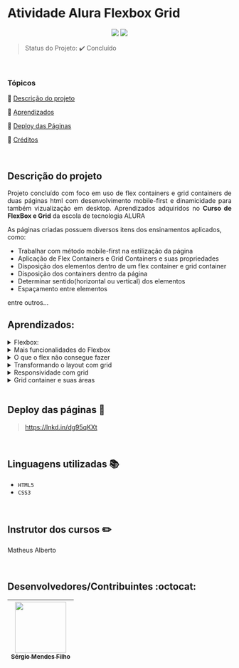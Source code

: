 <h1>Atividade Alura Flexbox Grid</h1>

<p align="center">
  <img src="http://img.shields.io/static/v1?label=VSCode&message=1.72.0&color=blue&style=for-the-badge"/>
  <img src="http://img.shields.io/static/v1?label=STATUS&message=CONCLUIDO&color=GREEN&style=for-the-badge"/>
</p>

> Status do Projeto: :heavy_check_mark: Concluído

<br>
 
### Tópicos 

:small_blue_diamond: [Descrição do projeto](#descrição-do-projeto)

:small_blue_diamond: [Aprendizados](#aprendizados)

:small_blue_diamond: [Deploy das Páginas](#deploy-das-páginas-dash)

:small_blue_diamond: [Créditos](#linguagens-utilizadas-books)

<br>

## Descrição do projeto 

<p align="justify">
  Projeto concluído com foco em uso de flex containers e grid containers de duas páginas html com desenvolvimento mobile-first e dinamicidade para também vizualização em desktop.
  Aprendizados adquiridos no <strong>Curso de FlexBox e Grid</strong> da escola de tecnologia ALURA
</p>

As páginas criadas possuem diversos itens dos ensinamentos aplicados, como:

- Trabalhar com método mobile-first na estilização da página
- Aplicação de Flex Containers e Grid Containers e suas propriedades
- Disposição dos elementos dentro de um flex container e grid container
- Disposição dos containers dentro da página
- Determinar sentido(horizontal ou vertical) dos elementos
- Espaçamento entre elementos

entre outros...
<br>

## Aprendizados:

<details>
<summary>Flexbox:</summary>

- O que é um flex-container;
  - Flex container é o elemento que recebe grande parte das propriedades de posicionamento para suas tags filhas;

- As propriedades de posicionamento justify-content e align-items;
  - justify-content distribui o espaço restante do flex container entre suas tags filhas e align-items alinha verticalmente as tags filhas, ou seja, são propriedades de posicionamento horizontal e vertical respectivamente.

</details>

<details>
<summary>Mais funcionalidades do Flexbox</summary>

- Como criar quebra de linha de um flex-container com a propriedade flex-wrap;
  - flex-wrap é a propriedade que usamos quando não existe mais espaço para comportar todos os elementos horizontalmente/verticalmente e é necessário uma “quebra de linha” para manter a proporção dos elementos.
  
- Alterar a orientação do flex container com a propriedade flex-direction;
  - Naturalmente a orientação do flex container é na horizontal e para trocar o seu eixo, basta usar a propriedade flex-direction.
  
- Propriedades de posicionamento de um flex-item com justify-self e align-self;
  - As propriedades de posicionamento justify-content e align-items movimentam todos os flex items, se precisamos de um posicionamento individual, usamos as propriedades -self nos flex items específicos.
  
- Uso de flex para remanejar pseudo-elementos;
  - Existem diversas situações que a propriedade de flex pode ser utilizada. É inclusive um incentivo usar flex no lugar de trocar o display para inline/inline-block.
</details>

<details>
<summary>O que o flex não consegue fazer</summary>

- As limitações de trabalhar com flexbox;
  - A principal delas é trabalhar com dois eixos ao mesmo tempo, eixo vertical e horizontal.
  
- O funcionamento básico do grid;
  - A ideia de grid container é bem parecida com flex container, mas no grid container o fluxo é vertical e também ganhamos acesso a outras propriedades.
  
- Propriedades para criar linhas e colunas: grid-template-rows e grid-template-columns;
  - Os valores que essas propriedades recebem são os tamanhos das colunas/linhas. Ex: para 3 colunas de 30px a propriedade se escreve: grid-template-columns: 30px 30px 30px.
  
- Nova unidade de medida fr;
  - É a unidade de medida para trabalhar com proporções de uma maneira mais simples do que porcentagem. Principalmente quando a porcentagem é uma dízima periódica.
  
- Mescla de linhas e colunas com as propriedades grid-columns: span n e grid-rows: span n;
  - É o conceito de “mescla de células”. Serve para dizer quantas colunas/linhas um elemento ocupa dentro do grid container.
</details>

<details>
<summary>Transformando o layout com grid</summary>

- As propriedades column-gap, row-gap e gap;
  - São as propriedades que dão espaçamento entre os grid items.
  
- Como utilizar o valor auto para tamanho de colunas;
  - Nem sempre queremos colocar um valor fixo para as colunas/linhas. O valor auto permite que elas se adaptem de acordo com o conteúdo.
  
- Planejar o uso de grid no desenvolvimento;
  - Uma técnica muito interessante é usar alguma ferramenta de desenho e esboçar possíveis linhas e colunas em cima do layout recebido.
</details>

<details>
<summary>Responsividade com grid</summary>

- Como evoluir o layout para desktop com grid;
  - Como fica o planejamento e criação das colunas e linhas da página quando existe um espaço horizontal maior em um dispositivo desktop.
  
- A função repeat();
  - Quando precisamos criar muitas colunas com o mesmo tamanho, evitando repetição de código.
  
- Alterar a posição de elementos com as propriedades grid-row e grid-column;
  - Antes usadas apenas para mesclar linhas e colunas, vimos que essas propriedades também controlam onde um elemento começa e termina dentro do grid container.
</details>

<details>
<summary>Grid container e suas áreas</summary>
<br>

- As vantagens e utilização de grid areas;
  - Grid areas vem com o propósito de facilitar a manutenção de código e a visibilidade dos elementos dentro do grid container.
</details>

<br>

## Deploy das páginas :dash:

> https://lnkd.in/dg95qKXt
  
<br>

## Linguagens utilizadas :books:

- `HTML5`
- `CSS3`

<br>
  
## Instrutor dos cursos :pencil2:
  
  Matheus Alberto
  
<br>

## Desenvolvedores/Contribuintes :octocat:

| [<img src="https://avatars.githubusercontent.com/u/109549530?s=400&u=383b5445959d99d74a62089d5391bf01e851c147&v=4" width=115><br><sub>Sérgio Mendes Filho</sub>](https://github.com/MF-Sergio) |
| :---: |
